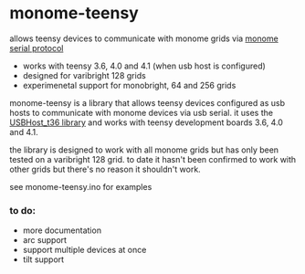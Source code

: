 # monome-teensy

allows teensy devices to communicate with monome grids via [monome serial protocol](https://monome.org/docs/serialosc/serial.txt)

- works with teensy 3.6, 4.0 and 4.1 (when usb host is configured)
- designed for varibright 128 grids 
- experimenetal support for monobright, 64 and 256 grids

monome-teensy is a library that allows teensy devices configured as usb hosts to communicate with monome devices via usb serial. it uses the [USBHost_t36 library](https://github.com/PaulStoffregen/USBHost_t36) and works with teensy development boards 3.6, 4.0 and 4.1.

the library is designed to work with all monome grids but has only been tested on a varibright 128 grid. to date it hasn't been confirmed to work with other grids but there's no reason it shouldn't work.

see monome-teensy.ino for examples

### to do:
- more documentation
- arc support
- support multiple devices at once
- tilt support
